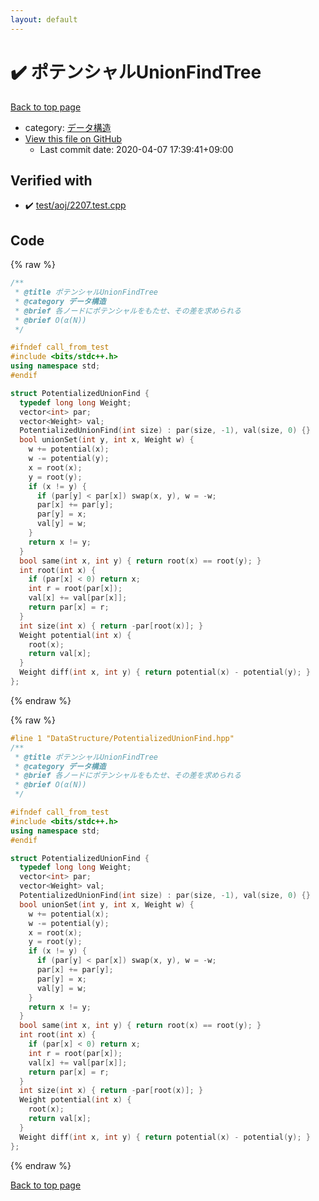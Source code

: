 ```yaml
---
layout: default
---
```


<!-- mathjax config similar to math.stackexchange -->
<script type="text/javascript" async
  src="https://cdnjs.cloudflare.com/ajax/libs/mathjax/2.7.5/MathJax.js?config=TeX-MML-AM_CHTML">
</script>
<script type="text/x-mathjax-config">
  MathJax.Hub.Config({
    TeX: { equationNumbers: { autoNumber: "AMS" }},
    tex2jax: {
      inlineMath: [ ['$','$'] ],
      processEscapes: true
    },
    "HTML-CSS": { matchFontHeight: false },
    displayAlign: "left",
    displayIndent: "2em"
  });
</script>

<script type="text/javascript" src="https://cdnjs.cloudflare.com/ajax/libs/jquery/3.4.1/jquery.min.js"></script>
<script src="https://cdn.jsdelivr.net/npm/jquery-balloon-js@1.1.2/jquery.balloon.min.js" integrity="sha256-ZEYs9VrgAeNuPvs15E39OsyOJaIkXEEt10fzxJ20+2I=" crossorigin="anonymous"></script>
<script type="text/javascript" src="../../assets/js/copy-button.js"></script>
<link rel="stylesheet" href="../../assets/css/copy-button.css" />


# :heavy_check_mark: ポテンシャルUnionFindTree

<a href="../../index.html">Back to top page</a>

* category: <a href="../../index.html#c1c7278649b583761cecd13e0628181d">データ構造</a>
* <a href="{{ site.github.repository_url }}/blob/master/DataStructure/PotentializedUnionFind.hpp">View this file on GitHub</a>
    - Last commit date: 2020-04-07 17:39:41+09:00




## Verified with

* :heavy_check_mark: <a href="../../verify/test/aoj/2207.test.cpp.html">test/aoj/2207.test.cpp</a>


## Code

<a id="unbundled"></a>
{% raw %}
```cpp
/**
 * @title ポテンシャルUnionFindTree
 * @category データ構造
 * @brief 各ノードにポテンシャルをもたせ、その差を求められる
 * @brief O(α(N))
 */

#ifndef call_from_test
#include <bits/stdc++.h>
using namespace std;
#endif

struct PotentializedUnionFind {
  typedef long long Weight;
  vector<int> par;
  vector<Weight> val;
  PotentializedUnionFind(int size) : par(size, -1), val(size, 0) {}
  bool unionSet(int y, int x, Weight w) {
    w += potential(x);
    w -= potential(y);
    x = root(x);
    y = root(y);
    if (x != y) {
      if (par[y] < par[x]) swap(x, y), w = -w;
      par[x] += par[y];
      par[y] = x;
      val[y] = w;
    }
    return x != y;
  }
  bool same(int x, int y) { return root(x) == root(y); }
  int root(int x) {
    if (par[x] < 0) return x;
    int r = root(par[x]);
    val[x] += val[par[x]];
    return par[x] = r;
  }
  int size(int x) { return -par[root(x)]; }
  Weight potential(int x) {
    root(x);
    return val[x];
  }
  Weight diff(int x, int y) { return potential(x) - potential(y); }
};
```
{% endraw %}

<a id="bundled"></a>
{% raw %}
```cpp
#line 1 "DataStructure/PotentializedUnionFind.hpp"
/**
 * @title ポテンシャルUnionFindTree
 * @category データ構造
 * @brief 各ノードにポテンシャルをもたせ、その差を求められる
 * @brief O(α(N))
 */

#ifndef call_from_test
#include <bits/stdc++.h>
using namespace std;
#endif

struct PotentializedUnionFind {
  typedef long long Weight;
  vector<int> par;
  vector<Weight> val;
  PotentializedUnionFind(int size) : par(size, -1), val(size, 0) {}
  bool unionSet(int y, int x, Weight w) {
    w += potential(x);
    w -= potential(y);
    x = root(x);
    y = root(y);
    if (x != y) {
      if (par[y] < par[x]) swap(x, y), w = -w;
      par[x] += par[y];
      par[y] = x;
      val[y] = w;
    }
    return x != y;
  }
  bool same(int x, int y) { return root(x) == root(y); }
  int root(int x) {
    if (par[x] < 0) return x;
    int r = root(par[x]);
    val[x] += val[par[x]];
    return par[x] = r;
  }
  int size(int x) { return -par[root(x)]; }
  Weight potential(int x) {
    root(x);
    return val[x];
  }
  Weight diff(int x, int y) { return potential(x) - potential(y); }
};

```
{% endraw %}

<a href="../../index.html">Back to top page</a>

